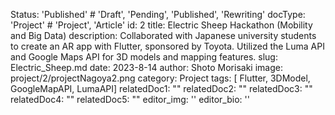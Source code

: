 Status: 'Published' # 'Draft', 'Pending', 'Published', 'Rewriting'
docType: 'Project' # 'Project', 'Article'
id: 2
title: Electric Sheep Hackathon (Mobility and Big Data)
description: Collaborated with Japanese university students to create an AR app with Flutter, sponsored by Toyota. Utilized the Luma API and Google Maps API for 3D models and mapping features.
slug: Electric_Sheep.md
date: 2023-8-14
author: Shoto Morisaki
image: project/2/projectNagoya2.png
category: Project
tags: [ Flutter, 3DModel, GoogleMapAPI, LumaAPI]
relatedDoc1: ""
relatedDoc2: ""
relatedDoc3: ""
relatedDoc4: ""
relatedDoc5: ""
editor_img: ''
editor_bio: ''